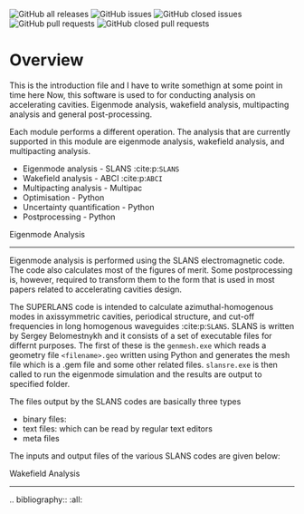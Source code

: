 ![GitHub all releases](https://img.shields.io/github/downloads/Dark-Elektron/CavityDesignHub/total?logo=Github) 
![GitHub issues](https://img.shields.io/github/issues-raw/Dark-Elektron/CavityDesignHub?logo=Github) 
![GitHub closed issues](https://img.shields.io/github/issues-closed-raw/Dark-Elektron/CavityDesignHub?logo=Github) 
![GitHub pull requests](https://img.shields.io/github/issues-pr/Dark-Elektron/CavityDesignHub?logo=Github) 
![GitHub closed pull requests](https://img.shields.io/github/issues-pr-closed-raw/Dark-Elektron/CavityDesignHub?logo=Github)


Overview
=======

This is the introduction file and I have to write somethign at some point in time here
Now, this software is used to for conducting analysis on accelerating
cavities. Eigenmode analysis, wakefield analysis, multipacting analysis
and general post-processing.

Each module performs a different operation. The analysis that are currently
supported in this module are eigenmode analysis, wakefield analysis,
and multipacting analysis.

* Eigenmode analysis - SLANS :cite:p:`SLANS`
* Wakefield analysis - ABCI :cite:p:`ABCI`
* Multipacting analysis - Multipac
* Optimisation - Python
* Uncertainty quantification - Python
* Postprocessing - Python

Eigenmode Analysis
***************

Eigenmode analysis is performed using the SLANS electromagnetic code. The code
also calculates most of the figures of merit. Some postprocessing is, however,
required to transform them to the form that is used in most papers related
to accelerating cavities design.

The SUPERLANS code is intended to calculate azimuthal-homogenous modes in
axissymmetric cavities, periodical structure, and cut-off frequencies in
long homogenous waveguides :cite:p:`SLANS`. SLANS is written by Sergey
Belomestnykh and it consists of a set of executable files for differnt
purposes. The first of these is the ``genmesh.exe`` which reads a geometry
file ``<filename>.geo`` written using Python and generates the mesh file
which is a .gem file and some other related files. ``slansre.exe`` is then
called to run the eigenmode simulation and the results are output to specified folder.

The files output by the SLANS codes are basically three types

* binary files:
* text files: which can be read by regular text editors
* meta files

The inputs and output files of the various SLANS codes are given below:



Wakefield Analysis
******************



.. bibliography::
   :all: